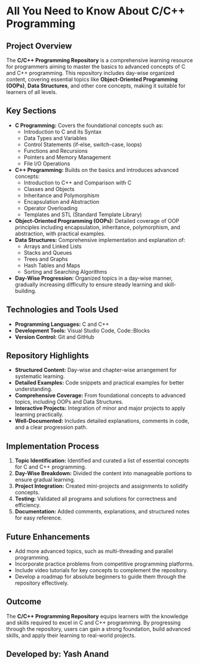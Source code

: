 <h1>All You Need to Know About C/C++ Programming</h1>

   <h2>Project Overview</h2>
    <p>
        The <strong>C/C++ Programming Repository</strong> is a comprehensive learning resource for programmers aiming to master the basics to advanced concepts of C and C++ programming. 
        This repository includes day-wise organized content, covering essential topics like <strong>Object-Oriented Programming (OOPs)</strong>, <strong>Data Structures</strong>, and other core concepts, 
        making it suitable for learners of all levels.
    </p>

   <h2>Key Sections</h2>
    <ul>
        <li><strong>C Programming:</strong> Covers the foundational concepts such as:
            <ul>
                <li>Introduction to C and its Syntax</li>
                <li>Data Types and Variables</li>
                <li>Control Statements (if-else, switch-case, loops)</li>
                <li>Functions and Recursions</li>
                <li>Pointers and Memory Management</li>
                <li>File I/O Operations</li>
            </ul>
        </li>
        <li><strong>C++ Programming:</strong> Builds on the basics and introduces advanced concepts:
            <ul>
                <li>Introduction to C++ and Comparison with C</li>
                <li>Classes and Objects</li>
                <li>Inheritance and Polymorphism</li>
                <li>Encapsulation and Abstraction</li>
                <li>Operator Overloading</li>
                <li>Templates and STL (Standard Template Library)</li>
            </ul>
        </li>
        <li><strong>Object-Oriented Programming (OOPs):</strong> Detailed coverage of OOP principles including encapsulation, inheritance, polymorphism, and abstraction, with practical examples.</li>
        <li><strong>Data Structures:</strong> Comprehensive implementation and explanation of:
            <ul>
                <li>Arrays and Linked Lists</li>
                <li>Stacks and Queues</li>
                <li>Trees and Graphs</li>
                <li>Hash Tables and Maps</li>
                <li>Sorting and Searching Algorithms</li>
            </ul>
        </li>
        <li><strong>Day-Wise Progression:</strong> Organized topics in a day-wise manner, gradually increasing difficulty to ensure steady learning and skill-building.</li>
    </ul>

   <h2>Technologies and Tools Used</h2>
    <ul>
        <li><strong>Programming Languages:</strong> C and C++</li>
        <li><strong>Development Tools:</strong> Visual Studio Code, Code::Blocks</li>
        <li><strong>Version Control:</strong> Git and GitHub</li>
    </ul>

   <h2>Repository Highlights</h2>
    <ul>
        <li><strong>Structured Content:</strong> Day-wise and chapter-wise arrangement for systematic learning.</li>
        <li><strong>Detailed Examples:</strong> Code snippets and practical examples for better understanding.</li>
        <li><strong>Comprehensive Coverage:</strong> From foundational concepts to advanced topics, including OOPs and Data Structures.</li>
        <li><strong>Interactive Projects:</strong> Integration of minor and major projects to apply learning practically.</li>
        <li><strong>Well-Documented:</strong> Includes detailed explanations, comments in code, and a clear progression path.</li>
    </ul>
    <h2>Implementation Process</h2>
    <ol>
        <li><strong>Topic Identification:</strong> Identified and curated a list of essential concepts for C and C++ programming.</li>
        <li><strong>Day-Wise Breakdown:</strong> Divided the content into manageable portions to ensure gradual learning.</li>
        <li><strong>Project Integration:</strong> Created mini-projects and assignments to solidify concepts.</li>
        <li><strong>Testing:</strong> Validated all programs and solutions for correctness and efficiency.</li>
        <li><strong>Documentation:</strong> Added comments, explanations, and structured notes for easy reference.</li>
    </ol>
    <h2>Future Enhancements</h2>
    <ul>
        <li>Add more advanced topics, such as multi-threading and parallel programming.</li>
        <li>Incorporate practice problems from competitive programming platforms.</li>
        <li>Include video tutorials for key concepts to complement the repository.</li>
        <li>Develop a roadmap for absolute beginners to guide them through the repository effectively.</li>
    </ul>
    <h2>Outcome</h2>
    <p>
        The <strong>C/C++ Programming Repository</strong> equips learners with the knowledge and skills required to excel in C and C++ programming. 
        By progressing through the repository, users can gain a strong foundation, build advanced skills, and apply their learning to real-world projects.
    </p>

<h2>Developed by: Yash Anand </h2>
